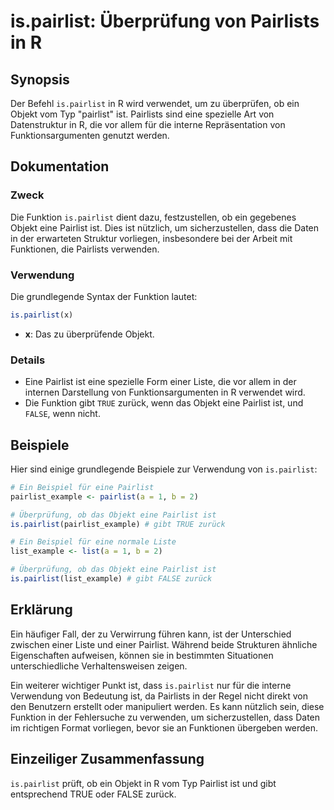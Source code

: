 <!--
Meta Description: # is.pairlist: Überprüfung von Pairlists in R ## Synopsis Der Befehl `is.pairlist` in R wird verwendet, um zu überprüfen, ob ein Objekt vom Typ "pairl...
Meta Keywords: pairlist, ist, der, eine, die
-->

# is.pairlist: Überprüfung von Pairlists in R

## Synopsis
Der Befehl `is.pairlist` in R wird verwendet, um zu überprüfen, ob ein Objekt vom Typ "pairlist" ist. Pairlists sind eine spezielle Art von Datenstruktur in R, die vor allem für die interne Repräsentation von Funktionsargumenten genutzt werden.

## Dokumentation
### Zweck
Die Funktion `is.pairlist` dient dazu, festzustellen, ob ein gegebenes Objekt eine Pairlist ist. Dies ist nützlich, um sicherzustellen, dass die Daten in der erwarteten Struktur vorliegen, insbesondere bei der Arbeit mit Funktionen, die Pairlists verwenden.

### Verwendung
Die grundlegende Syntax der Funktion lautet:

```R
is.pairlist(x)
```

- **x**: Das zu überprüfende Objekt.

### Details
- Eine Pairlist ist eine spezielle Form einer Liste, die vor allem in der internen Darstellung von Funktionsargumenten in R verwendet wird.
- Die Funktion gibt `TRUE` zurück, wenn das Objekt eine Pairlist ist, und `FALSE`, wenn nicht.

## Beispiele
Hier sind einige grundlegende Beispiele zur Verwendung von `is.pairlist`:

```R
# Ein Beispiel für eine Pairlist
pairlist_example <- pairlist(a = 1, b = 2)

# Überprüfung, ob das Objekt eine Pairlist ist
is.pairlist(pairlist_example) # gibt TRUE zurück

# Ein Beispiel für eine normale Liste
list_example <- list(a = 1, b = 2)

# Überprüfung, ob das Objekt eine Pairlist ist
is.pairlist(list_example) # gibt FALSE zurück
```

## Erklärung
Ein häufiger Fall, der zu Verwirrung führen kann, ist der Unterschied zwischen einer Liste und einer Pairlist. Während beide Strukturen ähnliche Eigenschaften aufweisen, können sie in bestimmten Situationen unterschiedliche Verhaltensweisen zeigen. 

Ein weiterer wichtiger Punkt ist, dass `is.pairlist` nur für die interne Verwendung von Bedeutung ist, da Pairlists in der Regel nicht direkt von den Benutzern erstellt oder manipuliert werden. Es kann nützlich sein, diese Funktion in der Fehlersuche zu verwenden, um sicherzustellen, dass Daten im richtigen Format vorliegen, bevor sie an Funktionen übergeben werden.

## Einzeiliger Zusammenfassung
`is.pairlist` prüft, ob ein Objekt in R vom Typ Pairlist ist und gibt entsprechend TRUE oder FALSE zurück.